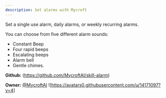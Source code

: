 ```yaml
---
description: Set alarms with Mycroft
---
```

Set a single use alarm, daily alarms, or weekly recurring alarms.

You can choose from five different alarm sounds:
* Constant Beep
* Four rapid beeps
* Escalating beeps
* Alarm bell
* Gentle chimes.

**Github:** (https://github.com/MycroftAI/skill-alarm)

**Owner:** [@MycroftAI](https://github.com/MycroftAI) ![https://avatars0.githubusercontent.com/u/14171097?v=4]

